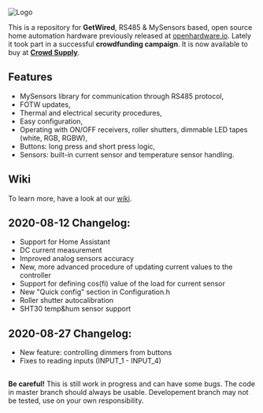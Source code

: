 ![Logo](https://github.com/feanor-anglin/GetWired-Project/blob/master/Images/GetWired_small.png)

This is a repository for **GetWired**, RS485 & MySensors based, open source home automation hardware previously released at [openhardware.io](https://www.openhardware.io/user/2098#view=projects). Lately it took part in a successful **crowdfunding campaign**. It is now available to buy at **[Crowd Supply](https://www.crowdsupply.com/domatic/getwired)**.

## Features
- MySensors library for communication through RS485 protocol,
- FOTW updates,
- Thermal and electrical security procedures,
- Easy configuration,
- Operating with ON/OFF receivers, roller shutters, dimmable LED tapes (white, RGB, RGBW),
- Buttons: long press and short press logic,
- Sensors: built-in current sensor and temperature sensor handling.

## Wiki
To learn more, have a look at our [wiki](https://github.com/feanor-anglin/GetWired-Project/wiki).

## 2020-08-12 Changelog:
- Support for Home Assistant
- DC current measurement
- Improved analog sensors accuracy
- New, more advanced procedure of updating current values to the controller
- Support for defining cos(fi) value of the load for current sensor
- New "Quick config" section in Configuration.h
- Roller shutter autocalibration
- SHT30 temp&hum sensor support

## 2020-08-27 Changelog:
- New feature: controlling dimmers from buttons
- Fixes to reading inputs (INPUT_1 - INPUT_4)

##
**Be careful!** This is still work in progress and can have some bugs. The code in master branch should always be usable. Developement branch may not be tested, use on your own responsibility.
